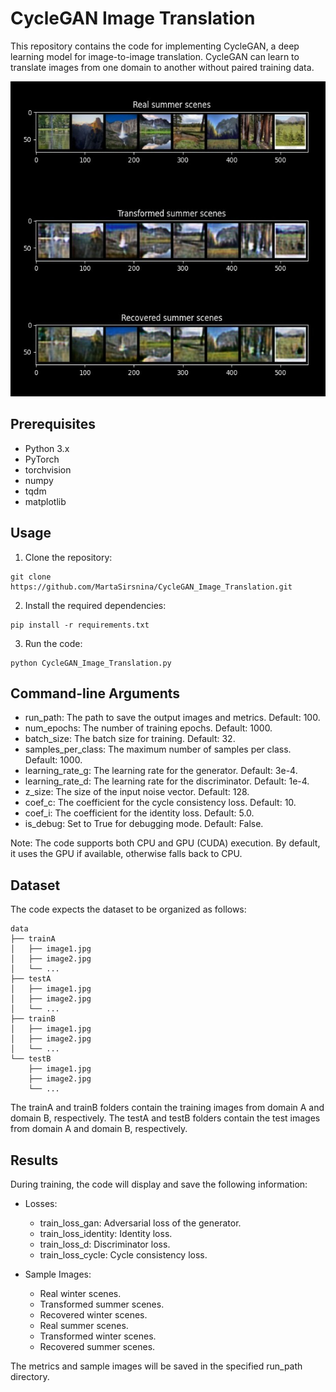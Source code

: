 # CycleGAN Image Translation
This repository contains the code for implementing CycleGAN, a deep learning model for image-to-image translation. CycleGAN can learn to translate images from one domain to another without paired training data.

![Alt Text](CycleGAN_Image_Translation.jpeg)

## Prerequisites
- Python 3.x
- PyTorch
- torchvision
- numpy
- tqdm
- matplotlib

## Usage
1. Clone the repository:
```
git clone https://github.com/MartaSirsnina/CycleGAN_Image_Translation.git
```

2. Install the required dependencies:
```
pip install -r requirements.txt
```

3. Run the code:
```
python CycleGAN_Image_Translation.py
```

## Command-line Arguments
- run_path: The path to save the output images and metrics. Default: 100.
- num_epochs: The number of training epochs. Default: 1000.
- batch_size: The batch size for training. Default: 32.
- samples_per_class: The maximum number of samples per class. Default: 1000.
- learning_rate_g: The learning rate for the generator. Default: 3e-4.
- learning_rate_d: The learning rate for the discriminator. Default: 1e-4.
- z_size: The size of the input noise vector. Default: 128.
- coef_c: The coefficient for the cycle consistency loss. Default: 10.
- coef_i: The coefficient for the identity loss. Default: 5.0.
- is_debug: Set to True for debugging mode. Default: False.

Note: The code supports both CPU and GPU (CUDA) execution. By default, it uses the GPU if available, otherwise falls back to CPU.

## Dataset
The code expects the dataset to be organized as follows:

```
data
├── trainA
│   ├── image1.jpg
│   ├── image2.jpg
│   └── ...
├── testA
│   ├── image1.jpg
│   ├── image2.jpg
│   └── ...
├── trainB
│   ├── image1.jpg
│   ├── image2.jpg
│   └── ...
└── testB
    ├── image1.jpg
    ├── image2.jpg
    └── ...
```
The trainA and trainB folders contain the training images from domain A and domain B, respectively. The testA and testB folders contain the test images from domain A and domain B, respectively.

## Results
During training, the code will display and save the following information:

- Losses:

  - train_loss_gan: Adversarial loss of the generator.
  - train_loss_identity: Identity loss.
  - train_loss_d: Discriminator loss.
  - train_loss_cycle: Cycle consistency loss.
    
- Sample Images:

  - Real winter scenes.
  - Transformed summer scenes.
  - Recovered winter scenes.
  - Real summer scenes.
  - Transformed winter scenes.
  - Recovered summer scenes.
    
The metrics and sample images will be saved in the specified run_path directory.
